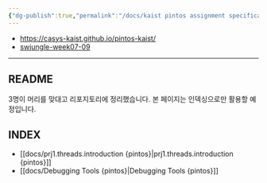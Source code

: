 ```yaml
---
{"dg-publish":true,"permalink":"/docs/kaist pintos assignment specification {casys-kaist.github.io}/","title":"kaist pintos assignment specification {casys-kaist.github.io}"}
---
```


- <https://casys-kaist.github.io/pintos-kaist/>
- [swjungle-week07-09](https://github.com/ChoiWheatley/swjungle-week07-09)
___

## README

3명이 머리를 맞대고 리포지토리에 정리했습니다. 본 페이지는 인덱싱으로만 활용할 예정입니다.

## INDEX

- [[docs/prj1.threads.introduction {pintos}\|prj1.threads.introduction {pintos}]]
- [[docs/Debugging Tools {pintos}\|Debugging Tools {pintos}]]
